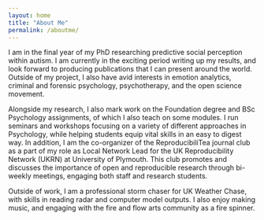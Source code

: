 ```yaml
---
layout: home
title: "About Me"
permalink: /aboutme/
---
```


I am in the final year of my PhD researching predictive social perception within autism. I am currently in the exciting period writing up my results, and look forward to producing publications that I can present around the world. Outside of my project, I also have avid interests in emotion analytics, criminal and forensic psychology,  psychotherapy, and the open science movement. 

Alongside my research, I also mark work on the Foundation degree and BSc Psychology assignments, of which I also teach on some modules. I run seminars and workshops focusing on a variety of different approaches in Psychology, while helping students equip vital skills in an easy to digest way.
In addition, I am the co-organizer of the ReproducibiliTea journal club as a part of my role as Local Network Lead for the UK Reproducibility Network (UKRN) at University of Plymouth. This club promotes and discusses the importance of open and reproducible research through bi-weekly meetings, engaging both staff and research students.

Outside of work, I am a professional storm chaser for UK Weather Chase, with skills in reading radar and computer model outputs. I also enjoy making music, and engaging with the fire and flow arts community as a fire spinner. 





